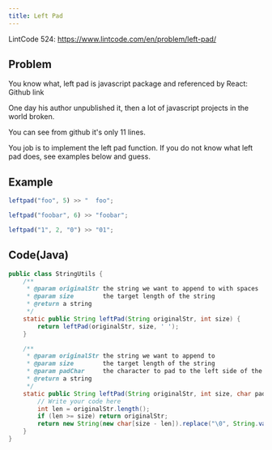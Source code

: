 ```yaml
---
title: Left Pad
---
```


LintCode 524: https://www.lintcode.com/en/problem/left-pad/

## Problem

You know what, left pad is javascript package and referenced by React:
Github link

One day his author unpublished it, then a lot of javascript projects in the world broken.

You can see from github it's only 11 lines.

You job is to implement the left pad function. If you do not know what left pad does, see examples below and guess.

## Example

```javascript
leftpad("foo", 5) >> "  foo";

leftpad("foobar", 6) >> "foobar";

leftpad("1", 2, "0") >> "01";
```

## Code(Java)

```java
public class StringUtils {
    /**
     * @param originalStr the string we want to append to with spaces
     * @param size        the target length of the string
     * @return a string
     */
    static public String leftPad(String originalStr, int size) {
        return leftPad(originalStr, size, ' ');
    }

    /**
     * @param originalStr the string we want to append to
     * @param size        the target length of the string
     * @param padChar     the character to pad to the left side of the string
     * @return a string
     */
    static public String leftPad(String originalStr, int size, char padChar) {
        // Write your code here
        int len = originalStr.length();
        if (len >= size) return originalStr;
        return new String(new char[size - len]).replace("\0", String.valueOf(padChar)) + originalStr;
    }
}
```
